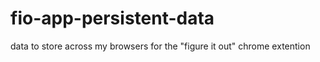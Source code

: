 # fio-app-persistent-data
data to store across my browsers for the "figure it out" chrome extention
